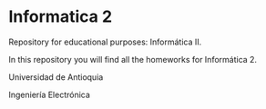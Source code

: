 # Informatica 2
Repository for educational purposes: Informática II.

In this repository you will find all the homeworks for 
Informática 2.


Universidad de Antioquia

Ingeniería Electrónica

